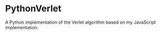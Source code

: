 # PythonVerlet
A Python implementation of the Verlet algorithm based on my JavaScript implementation.
